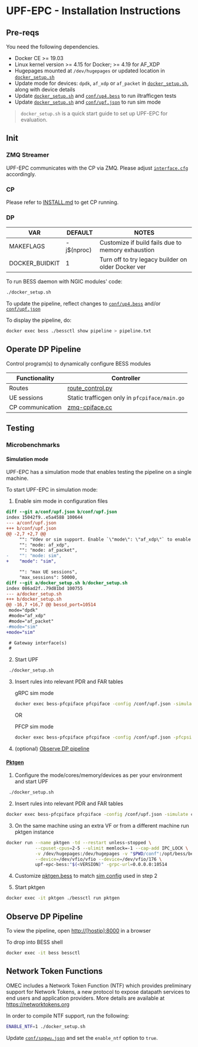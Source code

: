<!--
SPDX-License-Identifier: Apache-2.0
Copyright(c) 2019 Intel Corporation
-->

# UPF-EPC - Installation Instructions

## Pre-reqs

You need the following dependencies.

* Docker CE >= 19.03
* Linux kernel version >= 4.15 for Docker; >= 4.19 for AF_XDP
* Hugepages mounted at `/dev/hugepages` or updated location in [`docker_setup.sh`](docker_setup.sh)
* Update mode for devices: `dpdk`, `af_xdp` or `af_packet` in [`docker_setup.sh`](docker_setup.sh),
    along with device details
* Update [`docker_setup.sh`](docker_setup.sh) and [`conf/up4.bess`](conf/up4.bess) to run iltrafficgen tests
* Update [`docker_setup.sh`](docker_setup.sh) and [`conf/upf.json`](conf/upf.json) to run sim mode

>`docker_setup.sh` is a quick start guide to set up UPF-EPC for evaluation.

## Init

### ZMQ Streamer

UPF-EPC communicates with the CP via ZMQ. Please adjust
[`interface.cfg`](https://github.com/omec-project/ngic-rtc/tree/central-cp-multi-upfs/config/interface.cfg) accordingly.

### CP

Please refer to [INSTALL.md](https://github.com/omec-project/ngic-rtc/tree/central-cp-multi-upfs/INSTALL.MD) to get CP running.

### DP

| VAR            | DEFAULT    | NOTES                                              |
|----------------|------------|----------------------------------------------------|
| MAKEFLAGS      | -j$(nproc) | Customize if build fails due to memory exhaustion  |
| DOCKER_BUIDKIT |          1 | Turn off to try legacy builder on older Docker ver |

To run BESS daemon with NGIC modules' code:

```bash
./docker_setup.sh
```

To update the pipeline, reflect changes to [`conf/up4.bess`](conf/up4.bess)
and/or [`conf/upf.json`](conf/upf.json)

To display the pipeline, do:

```bash
docker exec bess ./bessctl show pipeline > pipeline.txt
```

## Operate DP Pipeline

Control program(s) to dynamically configure BESS modules

| Functionality | Controller |
|---------------|------------|
| Routes | [route_control.py](conf/route_control.py) |
| UE sessions | Static trafficgen only in `pfcpiface/main.go` |
| CP communication | [zmq-cpiface.cc](cpiface/zmq-cpiface.cc) |

## Testing

### Microbenchmarks

#### Simulation mode

UPF-EPC has a simulation mode that enables testing the pipeline on a single machine.

To start UPF-EPC in simulation mode:

1. Enable sim mode in configuration files

```patch
diff --git a/conf/upf.json b/conf/upf.json
index 15042f9..e5a4588 100644
--- a/conf/upf.json
+++ b/conf/upf.json
@@ -2,7 +2,7 @@
     "": "Vdev or sim support. Enable `\"mode\": \"af_xdp\"` to enable AF_XDP mode, or `\"mode\": \"af_packet\"` to enable AF_PACKET mode, or `\"mode\": \"sim\"` to generate synthetic traffic from BESS's Source module",
     "": "mode: af_xdp",
     "": "mode: af_packet",
-    "": "mode: sim",
+    "mode": "sim",

     "": "max UE sessions",
     "max_sessions": 50000,
diff --git a/docker_setup.sh b/docker_setup.sh
index 086ad2f..79d81bd 100755
--- a/docker_setup.sh
+++ b/docker_setup.sh
@@ -16,7 +16,7 @@ bessd_port=10514
 mode="dpdk"
 #mode="af_xdp"
 #mode="af_packet"
-#mode="sim"
+mode="sim"

 # Gateway interface(s)
 #
```

2. Start UPF

```bash
 ./docker_setup.sh
```


3. Insert rules into relevant PDR and FAR tables

    gRPC sim mode

    ```bash
    docker exec bess-pfcpiface pfcpiface -config /conf/upf.json -simulate create
    ```

    OR

    PFCP sim mode

    ```bash
    docker exec bess-pfcpiface pfcpiface -config /conf/upf.json -pfcpsim
    ```

4. (optional) [Observe DP pipeline](#observe-dp-pipeline)

#### [Pktgen](conf/pktgen.bess)

1. Configure the mode/cores/memory/devices as per your environment and start UPF

```bash
 ./docker_setup.sh
```

2. Insert rules into relevant PDR and FAR tables

```bash
docker exec bess-pfcpiface pfcpiface -config /conf/upf.json -simulate create
```

3. On the same machine using an extra VF or from a different machine run pktgen instance

```bash
docker run --name pktgen -td --restart unless-stopped \
           --cpuset-cpus=2-5 --ulimit memlock=-1 --cap-add IPC_LOCK \
           -v /dev/hugepages:/dev/hugepages -v "$PWD/conf":/opt/bess/bessctl/conf \
           --device=/dev/vfio/vfio --device=/dev/vfio/176 \
           upf-epc-bess:"$(<VERSION)" -grpc-url=0.0.0.0:10514
```

4. Customize [pktgen.bess](conf/pktgen.bess) to match [sim config](conf/upf.json) used in step 2

5. Start pktgen

```bash
docker exec -it pktgen ./bessctl run pktgen
```

## Observe DP Pipeline

To view the pipeline, open [http://[hostip]:8000](http://[hostip]:8000)
in a browser

To drop into BESS shell

```bash
docker exec -it bess bessctl
```

## Network Token Functions

OMEC includes a Network Token Function (NTF) which provides preliminary support
for Network Tokens, a new protocol to expose datapath services to end users and
application providers. More details are available at https://networktokens.org

In order to compile NTF support, run the following:

```bash
ENABLE_NTF=1 ./docker_setup.sh
```

Update [`conf/spgwu.json`](conf/spgwu.json) and set the `enable_ntf` option to
`true`.
